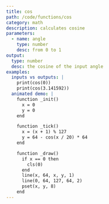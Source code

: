 ```yaml
---
title: cos
path: /code/functions/cos
category: math
description: calculates cosine
parameters:
  - name: angle
    type: number
    desc: from 0 to 1
output:
  type: number
  desc: the cosine of the input angle
examples:
  inputs vs outputs: |
    print(cos(0))
    print(cos(3.141592))
  animated demo: |
    function _init()
      x = 0
      y = 0
    end

    function _tick()
      x = (x + 1) % 127
      y = 64 - cos(x / 20) * 64
    end

    function _draw()
      if x == 0 then
        cls(0)
      end
      line(x, 64, x, y, 1)
      line(0, 64, 127, 64, 2)
      pset(x, y, 8)
    end
---
```

